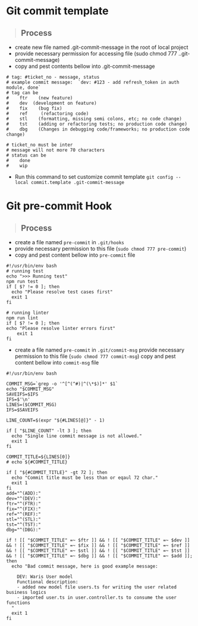 # Git commit template

>## Process

- create new file named .git-commit-message in the root of local project
- provide necessary permission for accessing file (sudo chmod 777 ..git-commit-message)
- copy and pest contents bellow into .git-commit-message

```
# tag: #ticket_no - message, status
# example commit message:  `dev: #123 - add refresh_token in auth module, done`
# tag can be 
#    ftr    (new feature)
#    dev  (development on feature)
#    fix    (bug fix)
#    ref     (refactoring code)
#    stl    (formatting, missing semi colons, etc; no code change)
#    tst    (adding or refactoring tests; no production code change)
#    dbg    (Changes in debugging code/frameworks; no production code change)

# ticket_no must be inter
# message will not more 70 characters
# status can be
#    done
#    wip
```
- Run this command to set customize commit template `git config --local commit.template .git-commit-message`

# Git pre-commit Hook

>## Process
- create a file named `pre-commit` in `.git/hooks`
- provide necessary permission to this file (`sudo chmod 777 pre-commit`)
- copy and pest content bellow into `pre-commit` file

```
#!/usr/bin/env bash
# running test
echo ">>> Running test"
npm run test
if [ $? != 0 ]; then
  echo "Please resolve test cases first"
  exit 1
fi

# running linter
npm run lint
if [ $? != 0 ]; then
echo "Please resolve linter errors first"
    exit 1
fi
```

- create a file named `pre-commit` in `.git/commit-msg`
provide necessary permission to this file (`sudo chmod 777 commit-msg`)
copy and pest content bellow into `commit-msg` file

```
#!/usr/bin/env bash

COMMIT_MSG=`grep -o '^[^(^#)|^(\*$)]*' $1`
echo "$COMMIT_MSG"
SAVEIFS=$IFS
IFS=$'\n'
LINES=($COMMIT_MSG)
IFS=$SAVEIFS

LINE_COUNT=$(expr "${#LINES[@]}" - 1)

if [ "$LINE_COUNT" -lt 3 ]; then 
  echo "Single line commit message is not allowed."
  exit 1
fi

COMMIT_TITLE=${LINES[0]}
# echo ${#COMMIT_TITLE}

if [ "${#COMMIT_TITLE}" -gt 72 ]; then 
  echo "Commit title must be less than or eqaul 72 char."
  exit 1
fi
add="^(ADD):"
dev="^(DEV):"
ftr="^(FTR):"
fix="^(FIX):"
ref="^(REF):"
stl="^(STL):"
tst="^(TST):"
dbg="^(DBG):"

if ! [[ "$COMMIT_TITLE" =~ $ftr ]] && ! [[ "$COMMIT_TITLE" =~ $dev ]] && ! [[ "$COMMIT_TITLE" =~ $fix ]] && ! [[ "$COMMIT_TITLE" =~ $ref ]] && ! [[ "$COMMIT_TITLE" =~ $stl ]] && ! [[ "$COMMIT_TITLE" =~ $tst ]] && ! [[ "$COMMIT_TITLE" =~ $dbg ]] && ! [[ "$COMMIT_TITLE" =~ $add ]]; then
  echo "Bad commit message, here is good example message: 

    DEV: Waris User model
    Functional description:
    - added new model file users.ts for writing the user related business logics
    - imported user.ts in user.controller.ts to consume the user functions
  "
  exit 1
fi
```
